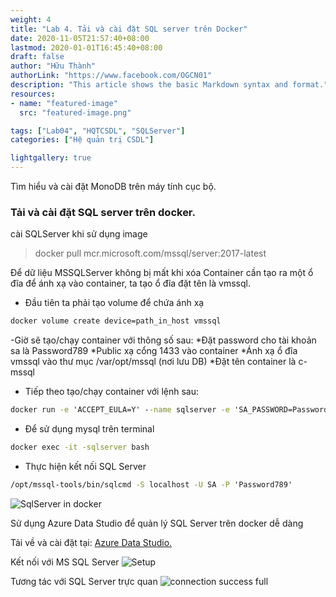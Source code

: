 ```yaml
---
weight: 4
title: "Lab 4. Tải và cài đặt SQL server trên Docker"
date: 2020-11-05T21:57:40+08:00
lastmod: 2020-01-01T16:45:40+08:00
draft: false
author: "Hữu Thành"
authorLink: "https://www.facebook.com/OGCN01"
description: "This article shows the basic Markdown syntax and format."
resources:
- name: "featured-image"
  src: "featured-image.png"

tags: ["Lab04", "HQTCSDL", "SQLServer"]
categories: ["Hệ quản trị CSDL"]

lightgallery: true
---
```

Tìm hiểu và cài đặt MonoDB trên máy tính cục bộ.

<!--more-->
### Tải và cài đặt SQL server trên docker.
cài SQLServer khi sử dụng image
> docker pull mcr.microsoft.com/mssql/server:2017-latest

Để dữ liệu MSSQLServer không bị mất khi xóa Container cần tạo ra một ổ đĩa để ánh xạ vào container, ta tạo ổ đĩa đặt tên là vmssql.
- Đầu tiên ta phải tạo volume để chứa ánh xạ
```cmd
docker volume create device=path_in_host vmssql
```

-Giờ sẽ tạo/chạy container với thông số sau:
  *Đặt password cho tài khoản sa là Password789
  *Public xạ cổng 1433 vào container
  *Ánh xạ ổ đĩa vmssql vào thư mục /var/opt/mssql (nơi lưu DB)
  *Đặt tên container là c-mssql

- Tiếp theo tạo/chạy container với lệnh sau:
```cmd
docker run -e 'ACCEPT_EULA=Y' --name sqlserver -e 'SA_PASSWORD=Password789' -p 1433:1433 -v vmssql:/var/opt/mssql -d mcr.microsoft.com/mssql/server:2019-latest
```

- Để sử dụng mysql trên terminal
```cmd
docker exec -it -sqlserver bash
```

- Thực hiện kết nối SQL Server
```cmd
/opt/mssql-tools/bin/sqlcmd -S localhost -U SA -P 'Password789'
```

![SqlServer in docker](https://firebasestorage.googleapis.com/v0/b/blog-7d3a3.appspot.com/o/HQTCSDL%2Fsqlserver-docker.png?alt=media&token=a4b4218c-0320-4fb6-ba67-2509a411eda7)


Sử dụng Azure Data Studio để quản lý SQL Server trên docker dễ dàng

Tải về và cài đặt tại: [Azure Data Studio.](https://docs.microsoft.com/en-us/sql/azure-data-studio/download-azure-data-studio?view=sql-server-2017)


Kết nối với MS SQL Server
![Setup](https://firebasestorage.googleapis.com/v0/b/blog-7d3a3.appspot.com/o/HQTCSDL%2Fazure.png?alt=media&token=43873564-0098-441c-998a-a775d771ab32)


Tương tác với SQL Server trực quan
![connection success full](https://firebasestorage.googleapis.com/v0/b/blog-7d3a3.appspot.com/o/HQTCSDL%2Fconnection-success.png?alt=media&token=fab0dce9-e743-4c79-b421-509b6ad6ef71)
